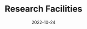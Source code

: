 ---
title: Research Facilities
date: 2022-10-24

type: landing

sections:
  - block: hero
    content:
      title: State-of-the-Art Research Facilities
      text: |
        Our laboratory is equipped with cutting-edge instruments and facilities to support world-class research in brain-computer interfaces, nanoelectronics, and bioelectronics.
      image:
        filename: facility_overall.png
    design:
      spacing:
        padding: ['40px', '0', '40px', '0']

  - block: markdown
    content:
      title: Equipment Inventory
      subtitle: 
      text: |
        ## Nanofabrication & Cleanroom
        
        <div class="d-flex justify-content-center" style="position: relative; display: inline-block;">
          {{< figure src="nanofab_layout.png" alt="Nanofabrication Layout" id="nanofab-image" >}}
          
          <!-- Transparent overlay for click detection -->
          <div class="click-overlay" style="position: absolute; top: 0; left: 0; width: 100%; height: 100%; z-index: 10; pointer-events: none;">
            <a href="./ebl/" class="ebl-area" style="position: absolute; left: 184px; top: 273px; width: 545px; height: 152px; cursor: pointer; pointer-events: all; background: rgba(255,0,0,0.1); border: 2px solid rgba(255,0,0,0.3); display: block; text-decoration: none;" title="Click to view Electron Beam Lithography details"></a>
          </div>
        </div>
    design:
      columns: '1'

  # Facility Navigation Tabs using Hugo Blox
  - block: markdown
    content:
      title: Facility Categories
      text: |
        {{< details summary="🏢 Overview" open="true" >}}
        ### Facility Overview
        Our nanofabrication cleanroom features a complete micro/nano manufacturing process chain, including lithography, thin film deposition, etching, and metrology equipment.
        
        **Key Capabilities:**
        - Electron Beam Lithography (EBL)
        - UV Lithography
        - Physical Vapor Deposition (PVD)
        - Chemical Vapor Deposition (CVD)
        
        **Technical Specifications:**
        - Minimum feature size: 8nm
        - Overlay accuracy: ±10nm
        - Cleanroom class: Class 100
        - Temperature/Humidity control: ±0.1°C, ±1%RH
        {{< /details >}}
        
        {{< details summary="🔬 Lithography" >}}
        ### Electron Beam Lithography (EBL)
        High-precision electron beam lithography system for nanoscale pattern fabrication.
        
        **System Specifications:**
        - **Electron Gun:** Schottky Field Emission, Gaussian beam shape
        - **Acceleration Voltage:** 50 kV
        - **Beam Current Range:** 100 pA – 100 nA
        - **Resolution:** 8 nm
        - **Overlay Accuracy:** ±10 nm
        - **Stitching Accuracy:** ±10 nm
        - **Maximum Exposure Field:** 
          - 2000 μm @ 25 kV
          - 1000 μm @ 50 kV
        - **Maximum Sample Size:** 200 mm
        
        **Maskless Aligner:**
        - **Sample Size:** up to 300 mm
        - **Overlay Accuracy:** ±10 nm
        
        [View Detailed Specifications →](./ebl/)
        {{< /details >}}
        
        {{< details summary="🎯 Thin Film Deposition" >}}
        ### Deposition Systems
        Multiple thin film deposition processes for various materials and thickness requirements.
        
        **Physical Vapor Deposition (PVD):**
        - Sputtering deposition
        - Electron beam evaporation
        - Thermal evaporation
        
        **Chemical Vapor Deposition (CVD):**
        - Plasma Enhanced CVD (PECVD)
        - Low Pressure CVD (LPCVD)
        - Atomic Layer Deposition (ALD)
        
        **Materials Available:**
        - Metals: Au, Pt, Ti, Cr, Al, Cu
        - Dielectrics: SiO₂, Si₃N₄, Al₂O₃
        - Semiconductors: Si, Ge, III-V compounds
        {{< /details >}}
        
        {{< details summary="⚡ Etching" >}}
        ### Etching Processes
        Precision etching equipment for pattern transfer across various materials.
        
        **Dry Etching:**
        - Reactive Ion Etching (RIE)
        - Inductively Coupled Plasma RIE (ICP-RIE)
        - Deep Silicon Etching (DRIE)
        
        **Wet Etching:**
        - Various chemical etchants
        - Selective etching processes
        
        **Specifications:**
        - Etching precision: ±5nm
        - Aspect ratio: up to 50:1
        - Selectivity: >100:1 (material dependent)
        {{< /details >}}
        
        {{< details summary="📊 Metrology & Backend" >}}
        ### Characterization & Testing
        Comprehensive metrology equipment ensuring process quality and device reliability.
        
        **Morphology Characterization:**
        - Scanning Electron Microscopy (SEM)
        - Atomic Force Microscopy (AFM)
        - Optical Microscopy
        - Profilometry
        
        **Electrical Testing:**
        - Probe station testing
        - Parameter analyzers
        - Network analyzers
        - High-frequency measurements
        
        **Material Analysis:**
        - X-ray Photoelectron Spectroscopy (XPS)
        - Energy Dispersive X-ray (EDX)
        - Ellipsometry
        {{< /details >}}
        
        {{< details summary="🔧 Other Facilities" >}}
        ### Supporting Equipment
        Auxiliary facilities and specialized process equipment.
        
        **Cleaning Equipment:**
        - Ultrasonic cleaning
        - Plasma cleaning
        - RCA cleaning stations
        
        **Thermal Processing:**
        - Hot plates
        - Ovens
        - Rapid thermal annealing (RTA)
        
        **Storage & Safety:**
        - Nitrogen cabinets
        - Vacuum storage
        - Chemical storage cabinets
        - Waste treatment systems
        
        **Sample Preparation:**
        - Spin coaters
        - Wire bonders
        - Dicing saws
        - Packaging equipment
        {{< /details >}}
    design:
      columns: '1'

  - block: markdown
    content:
      title: Visit Our Facilities
      subtitle: Schedule a tour or discuss collaboration opportunities
      text: |
        <div style="text-align: center; padding: 40px; background: linear-gradient(135deg, #28a745 0%, #20c997 100%); border-radius: 10px; color: white; margin: 20px 0;">
          <h3 style="color: white; margin-bottom: 20px;">Interested in Our Facilities?</h3>
          <p style="font-size: 18px; margin-bottom: 30px;">Schedule a facility tour or discuss potential collaborations with our team.</p>
          <div style="display: flex; justify-content: center; gap: 20px; flex-wrap: wrap;">
            <a href="../contact/" style="background: white; color: #28a745; padding: 15px 30px; border-radius: 5px; text-decoration: none; font-weight: bold; display: inline-block;">Contact Us</a>
            <a href="mailto:facilities@ibrain-lab.com" style="background: rgba(255,255,255,0.2); color: white; padding: 15px 30px; border-radius: 5px; text-decoration: none; font-weight: bold; display: inline-block; border: 2px solid white;">Schedule Tour</a>
          </div>
        </div>
    design:
      columns: '1'
---